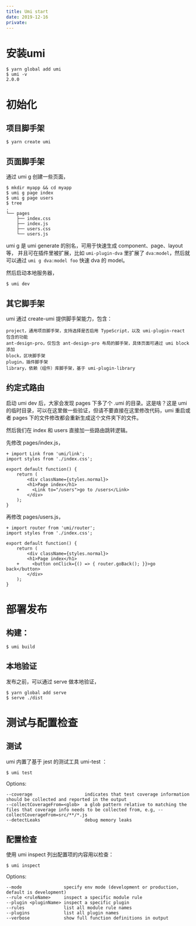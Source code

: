 ```yaml
---
title: Umi start
date: 2019-12-16
private: 
---
```

# 安装umi
    $ yarn global add umi
    $ umi -v
    2.0.0

# 初始化
## 项目脚手架
    $ yarn create umi

## 页面脚手架
通过 umi g 创建一些页面，

    $ mkdir myapp && cd myapp
    $ umi g page index
    $ umi g page users
    $ tree
    .
    └── pages
        ├── index.css
        ├── index.js
        ├── users.css
        └── users.js

umi g 是 umi generate 的别名，可用于快速生成 component、page、layout 等，
并且可在插件里被扩展，比如 `umi-plugin-dva` 里扩展了 `dva:model`，然后就可以通过 `umi g dva:model foo` 快速 dva 的 model。

然后启动本地服务器，

    $ umi dev

## 其它脚手架
umi 通过 create-umi 提供脚手架能力，包含：

    project，通用项目脚手架，支持选择是否启用 TypeScript，以及 umi-plugin-react 包含的功能
    ant-design-pro，仅包含 ant-design-pro 布局的脚手架，具体页面可通过 umi block 添加
    block，区块脚手架
    plugin，插件脚手架
    library，依赖（组件）库脚手架，基于 umi-plugin-library

## 约定式路由
启动 umi dev 后，大家会发现 pages 下多了个 .umi 的目录。这是啥？这是 umi 的临时目录，可以在这里做一些验证，但请不要直接在这里修改代码，umi 重启或者 pages 下的文件修改都会重新生成这个文件夹下的文件。

然后我们在 index 和 users 直接加一些路由跳转逻辑。

先修改 pages/index.js，

    + import Link from 'umi/link';
    import styles from './index.css';
    
    export default function() {
        return (
            <div className={styles.normal}>
            <h1>Page index</h1>
        +     <Link to="/users">go to /users</Link>
            </div>
        );
    }

再修改 pages/users.js，

    + import router from 'umi/router';
    import styles from './index.css';
    
    export default function() {
        return (
            <div className={styles.normal}>
            <h1>Page index</h1>
        +     <button onClick={() => { router.goBack(); }}>go back</button>
            </div>
        );
    }

# 部署发布
## 构建：

    $ umi build

## 本地验证
发布之前，可以通过 serve 做本地验证，

    $ yarn global add serve
    $ serve ./dist

# 测试与配置检查
## 测试
umi 内置了基于 jest 的测试工具 umi-test ：

    $ umi test

Options:

    --coverage                    indicates that test coverage information should be collected and reported in the output
    --collectCoverageFrom=<glob>  a glob pattern relative to matching the files that coverage info needs to be collected from, e.g, --collectCoverageFrom=src/**/*.js
    --detectLeaks                 debug memory leaks

## 配置检查
使用 umi inspect 列出配置项的内容用以检查：

    $ umi inspect

Options:

    --mode                specify env mode (development or production, default is development)
    --rule <ruleName>     inspect a specific module rule
    --plugin <pluginName> inspect a specific plugin
    --rules               list all module rule names
    --plugins             list all plugin names
    --verbose             show full function definitions in output